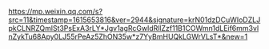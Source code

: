 https://mp.weixin.qq.com/s?src=11&timestamp=1615653816&ver=2944&signature=krN01dzDCuWIoDZLJpkCLNRZQmlSt3PsExA3rLY*Jgv1agRcGwldRllZzf11B1COWmn1dLEif6mm3vlnZykTu68Apy0LJ55rPeAz5ZhON35w*z7YyBmHUQkLGWrVLsT*&new=1